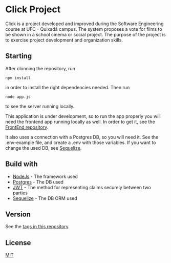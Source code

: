 # Click Project

Click is a project developed and improved during the Software Engineering course at UFC - Quixadá campus. The system proposes a vote for films to be shown in a school cinema or social project. The purpose of the project is to exercise project development and organization skills.

## Starting

After clonning the repository, run

```
npm install
```
in order to install the right dependencies needed. Then run

```
node app.js
```
to see the server running locally.

This application is under development, so to run the app properly you will need the frontend app running locally as well. In order to get it, see the [FrontEnd repository](https://github.com/oliveiraD4vi/click-project).

It also uses a connection with a Postgres DB, so you will need it. See the .env-example file, and create a .env with those variables. If you want to change the used DB, see [Sequelize](https://sequelize.org/docs/v6/getting-started/).

## Build with

* [NodeJs](https://pt-br.reactjs.org/) - The framework used
* [Postgres](https://www.postgresql.org/) - The DB used
* [JWT](jwt.io) - The method for representing claims securely between two parties
* [Sequelize](https://sequelize.org/) - The DB ORM used

## Version

See the [tags in this repository](https://github.com/oliveiraD4vi/click-project/tags).

## License

[MIT](https://choosealicense.com/licenses/mit/)
